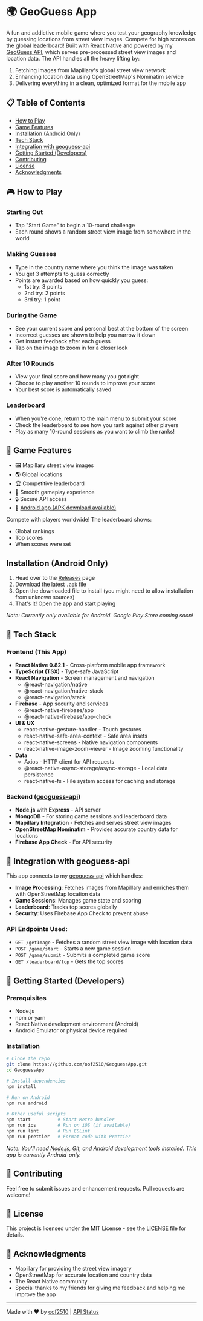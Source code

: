 # 🌍 GeoGuess App

A fun and addictive mobile game where you test your geography knowledge by guessing locations from street view images. Compete for high scores on the global leaderboard! Built with React Native and powered by my [GeoGuess API](https://geo.api.oof2510.space), which serves pre-processed street view images and location data. The API handles all the heavy lifting by:
1. Fetching images from Mapillary's global street view network
2. Enhancing location data using OpenStreetMap's Nominatim service
3. Delivering everything in a clean, optimized format for the mobile app

## 📋 Table of Contents

- [How to Play](#how-to-play)
- [Game Features](#game-features)
- [Installation (Android Only)](#installation-android-only)
- [Tech Stack](#tech-stack)
- [Integration with geoguess-api](#integration-with-geoguess-api)
- [Getting Started (Developers)](#getting-started-developers)
- [Contributing](#contributing)
- [License](#license)
- [Acknowledgments](#acknowledgments)

## 🎮 How to Play

### Starting Out
- Tap "Start Game" to begin a 10-round challenge
- Each round shows a random street view image from somewhere in the world

### Making Guesses
- Type in the country name where you think the image was taken
- You get 3 attempts to guess correctly
- Points are awarded based on how quickly you guess:
  - 1st try: 3 points
  - 2nd try: 2 points
  - 3rd try: 1 point

### During the Game
- See your current score and personal best at the bottom of the screen
- Incorrect guesses are shown to help you narrow it down
- Get instant feedback after each guess
- Tap on the image to zoom in for a closer look

### After 10 Rounds
- View your final score and how many you got right
- Choose to play another 10 rounds to improve your score
- Your best score is automatically saved

### Leaderboard
- When you're done, return to the main menu to submit your score
- Check the leaderboard to see how you rank against other players
- Play as many 10-round sessions as you want to climb the ranks!

## 🎯 Game Features

- 🖼️ Mapillary street view images
- 🌎 Global locations
- 🏆 Competitive leaderboard
- 🔄 Smooth gameplay experience
- 🔒 Secure API access
- 📱 [Android app (APK download available)](https://github.com/oof2510/GeoguessApp/releases/latest)

Compete with players worldwide! The leaderboard shows:
- Global rankings
- Top scores
- When scores were set

## Installation (Android Only)

1. Head over to the [Releases](https://github.com/oof2510/GeoguessApp/releases/latest) page
2. Download the latest `.apk` file
3. Open the downloaded file to install (you might need to allow installation from unknown sources)
4. That's it! Open the app and start playing

*Note: Currently only available for Android. Google Play Store coming soon!*

## 🔧 Tech Stack

### Frontend (This App)
- **React Native 0.82.1** - Cross-platform mobile app framework
- **TypeScript (TSX)** - Type-safe JavaScript
- **React Navigation** - Screen management and navigation
  - @react-navigation/native
  - @react-navigation/native-stack
  - @react-navigation/stack
- **Firebase** - App security and services
  - @react-native-firebase/app
  - @react-native-firebase/app-check
- **UI & UX**
  - react-native-gesture-handler - Touch gestures
  - react-native-safe-area-context - Safe area insets
  - react-native-screens - Native navigation components
  - react-native-image-zoom-viewer - Image zooming functionality
- **Data**
  - Axios - HTTP client for API requests
  - @react-native-async-storage/async-storage - Local data persistence
  - react-native-fs - File system access for caching and storage

### Backend ([geoguess-api](https://github.com/oof2510/geoguess-api))
- **Node.js** with **Express** - API server
- **MongoDB** - For storing game sessions and leaderboard data
- **Mapillary Integration** - Fetches and serves street view images
- **OpenStreetMap Nominatim** - Provides accurate country data for locations
- **Firebase App Check** - For API security

## 🔄 Integration with geoguess-api

This app connects to my [geoguess-api](https://github.com/oof2510/geoguess-api) which handles:

- **Image Processing**: Fetches images from Mapillary and enriches them with OpenStreetMap location data
- **Game Sessions**: Manages game state and scoring
- **Leaderboard**: Tracks top scores globally
- **Security**: Uses Firebase App Check to prevent abuse

### API Endpoints Used:
- `GET /getImage` - Fetches a random street view image with location data
- `POST /game/start` - Starts a new game session
- `POST /game/submit` - Submits a completed game score
- `GET /leaderboard/top` - Gets the top scores

## 🚀 Getting Started (Developers)

### Prerequisites
- Node.js
- npm or yarn
- React Native development environment (Android)
- Android Emulator or physical device required

### Installation
```bash
# Clone the repo
git clone https://github.com/oof2510/GeoguessApp.git
cd GeoguessApp

# Install dependencies
npm install

# Run on Android
npm run android

# Other useful scripts
npm start          # Start Metro bundler
npm run ios        # Run on iOS (if available)
npm run lint       # Run ESLint
npm run prettier   # Format code with Prettier
```

*Note: You'll need [Node.js](https://nodejs.org/), [Git](https://git-scm.com/), and Android development tools installed. This app is currently Android-only.*

## 🤝 Contributing

Feel free to submit issues and enhancement requests. Pull requests are welcome!

## 📄 License

This project is licensed under the MIT License - see the [LICENSE](LICENSE) file for details.

## 🙏 Acknowledgments

- Mapillary for providing the street view imagery
- OpenStreetMap for accurate location and country data
- The React Native community
- Special thanks to my friends for giving me feedback and helping me improve the app

---

Made with ❤️ by [oof2510](https://oof2510.space) | [API Status](https://geo.api.oof2510.space/health)